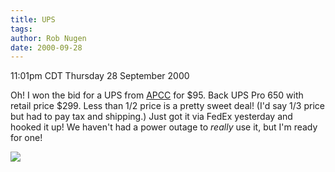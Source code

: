 ```yaml
---
title: UPS
tags: 
author: Rob Nugen
date: 2000-09-28
---
```


<title>Back UPS Pro 650</title>
<p class=date>11:01pm CDT Thursday 28 September 2000

<p>Oh!  I won the bid for a UPS from <a
href="http://www.apcc.com">APCC</a> for $95.  Back UPS Pro 650 with
retail price $299.  Less than 1/2 price is a pretty sweet deal!  (I'd
say 1/3 price but had to pay tax and shipping.)  Just got it via FedEx
yesterday and hooked it up!  We haven't had a power outage to
<em>really</em> use it, but I'm ready for one!

<p><img src='/images/rob/wL-ROB.gif'>

